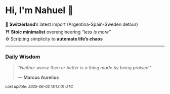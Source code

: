 # Hi, I'm Nahuel :tiger:

📍 **Switzerland**’s latest import (Argentina-Spain-Sweden detour)  
⛩️ **Stoic minimalist** overengineering *“less is more”*  
⚙️ Scripting simplicity to **automate life’s chaos**

---

### Daily Wisdom
> _"Neither worse then or better is a thing made by being praised."_  
>
> — **Marcus Aurelius**

<sub>*Last update: 2025-06-02 18:13:01 UTC*</sub>


